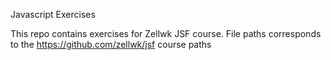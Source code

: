 Javascript Exercises

This repo contains exercises for Zellwk JSF course.
File paths corresponds to the https://github.com/zellwk/jsf course paths
